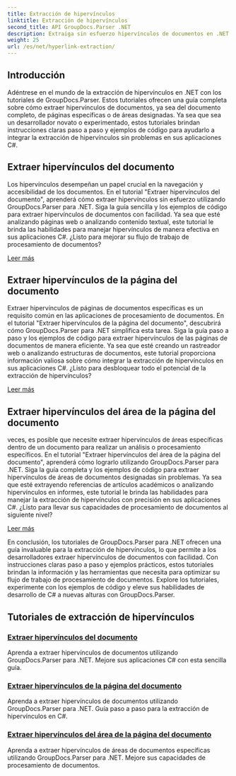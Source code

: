 ```yaml
---
title: Extracción de hipervínculos
linktitle: Extracción de hipervínculos
second_title: API GroupDocs.Parser .NET
description: Extraiga sin esfuerzo hipervínculos de documentos en .NET con GroupDocs.Parser. Mejore sus aplicaciones C# con guías paso a paso para la extracción de hipervínculos.
weight: 25
url: /es/net/hyperlink-extraction/
---
```

## Introducción

Adéntrese en el mundo de la extracción de hipervínculos en .NET con los tutoriales de GroupDocs.Parser. Estos tutoriales ofrecen una guía completa sobre cómo extraer hipervínculos de documentos, ya sea del documento completo, de páginas específicas o de áreas designadas. Ya sea que sea un desarrollador novato o experimentado, estos tutoriales brindan instrucciones claras paso a paso y ejemplos de código para ayudarlo a integrar la extracción de hipervínculos sin problemas en sus aplicaciones C#.

## Extraer hipervínculos del documento

Los hipervínculos desempeñan un papel crucial en la navegación y accesibilidad de los documentos. En el tutorial "Extraer hipervínculos del documento", aprenderá cómo extraer hipervínculos sin esfuerzo utilizando GroupDocs.Parser para .NET. Siga la guía sencilla y los ejemplos de código para extraer hipervínculos de documentos con facilidad. Ya sea que esté analizando páginas web o analizando contenido textual, este tutorial le brinda las habilidades para manejar hipervínculos de manera efectiva en sus aplicaciones C#. ¿Listo para mejorar su flujo de trabajo de procesamiento de documentos?

[Leer más](./extract-hyperlinks-from-document/)

## Extraer hipervínculos de la página del documento

Extraer hipervínculos de páginas de documentos específicas es un requisito común en las aplicaciones de procesamiento de documentos. En el tutorial "Extraer hipervínculos de la página del documento", descubrirá cómo GroupDocs.Parser para .NET simplifica esta tarea. Siga la guía paso a paso y los ejemplos de código para extraer hipervínculos de las páginas de documentos de manera eficiente. Ya sea que esté creando un rastreador web o analizando estructuras de documentos, este tutorial proporciona información valiosa sobre cómo integrar la extracción de hipervínculos en sus aplicaciones C#. ¿Listo para desbloquear todo el potencial de la extracción de hipervínculos?

[Leer más](./extract-hyperlinks-from-document-page/)

## Extraer hipervínculos del área de la página del documento

veces, es posible que necesite extraer hipervínculos de áreas específicas dentro de un documento para realizar un análisis o procesamiento específicos. En el tutorial "Extraer hipervínculos del área de la página del documento", aprenderá cómo lograrlo utilizando GroupDocs.Parser para .NET. Siga la guía completa y los ejemplos de código para extraer hipervínculos de áreas de documentos designadas sin problemas. Ya sea que esté extrayendo referencias de artículos académicos o analizando hipervínculos en informes, este tutorial le brinda las habilidades para manejar la extracción de hipervínculos con precisión en sus aplicaciones C#. ¿Listo para llevar sus capacidades de procesamiento de documentos al siguiente nivel?

[Leer más](./extract-hyperlinks-from-document-page-area/)

En conclusión, los tutoriales de GroupDocs.Parser para .NET ofrecen una guía invaluable para la extracción de hipervínculos, lo que permite a los desarrolladores extraer hipervínculos de documentos con facilidad. Con instrucciones claras paso a paso y ejemplos prácticos, estos tutoriales brindan la información y las herramientas que necesita para optimizar su flujo de trabajo de procesamiento de documentos. Explore los tutoriales, experimente con los ejemplos de código y eleve sus habilidades de desarrollo de C# a nuevas alturas con GroupDocs.Parser.
## Tutoriales de extracción de hipervínculos
### [Extraer hipervínculos del documento](./extract-hyperlinks-from-document/)
Aprenda a extraer hipervínculos de documentos utilizando GroupDocs.Parser para .NET. Mejore sus aplicaciones C# con esta sencilla guía.
### [Extraer hipervínculos de la página del documento](./extract-hyperlinks-from-document-page/)
Aprenda a extraer hipervínculos de documentos utilizando GroupDocs.Parser para .NET. Guía paso a paso para la extracción de hipervínculos en C#.
### [Extraer hipervínculos del área de la página del documento](./extract-hyperlinks-from-document-page-area/)
Aprenda a extraer hipervínculos de áreas de documentos específicas utilizando GroupDocs.Parser para .NET. Mejore sus capacidades de procesamiento de documentos.